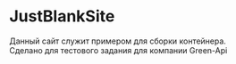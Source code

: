 <h1 class="code-line" data-line-start=0 data-line-end=1 ><a id="JustBlankSite_0"></a>JustBlankSite</h1>
<p class="has-line-data" data-line-start="2" data-line-end="4">Данный сайт служит примером для сборки контейнера.<br>
Сделано для тестового задания для компании Green-Api</p>
